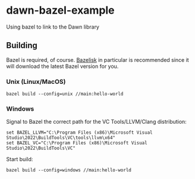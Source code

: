 # dawn-bazel-example

Using bazel to link to the Dawn library

## Building

Bazel is required, of course. [Bazelisk](https://github.com/bazelbuild/bazelisk) in particular is recommended since it will download the latest Bazel version for you.

### Unix (Linux/MacOS)

    bazel build --config=unix //main:hello-world

### Windows

Signal to Bazel the correct path for the VC Tools/LLVM/Clang distribution:

    set BAZEL_LLVM="C:\Program Files (x86)\Microsoft Visual Studio\2022\BuildTools\VC\tools\llvm\x64"
    set BAZEL_VC="C:\Program Files (x86)\Microsoft Visual Studio\2022\BuildTools\VC"

Start build:

    bazel build --config=windows //main:hello-world
